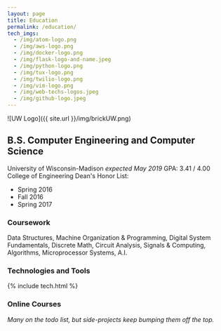 ```yaml
---
layout: page
title: Education
permalink: /education/
tech_imgs:
  - /img/atom-logo.png
  - /img/aws-logo.png
  - /img/docker-logo.png
  - /img/flask-logo-and-name.jpeg
  - /img/python-logo.png
  - /img/tux-logo.png
  - /img/twilio-logo.png
  - /img/vim-logo.png
  - /img/web-techs-logos.jpeg
  - /img/github-logo.jpeg
---
```


![UW Logo]({{ site.url }}/img/brickUW.png)  

## B.S. Computer Engineering and Computer Science  
University of Wisconsin-Madison  *expected May 2019*
GPA: 3.41 / 4.00  
College of Engineering Dean's Honor List:  

* Spring 2016
* Fall 2016
* Spring 2017  

### Coursework
Data Structures, Machine Organization & Programming, Digital System Fundamentals, Discrete Math, Circuit Analysis, Signals & Computing, Algorithms, Microprocessor Systems, A.I.  

### Technologies and Tools
 {% include tech.html %}

### Online Courses
_Many on the todo list, but side-projects keep bumping them off the top._
